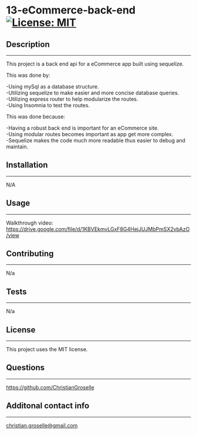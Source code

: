 # 13-eCommerce-back-end [![License: MIT](https://img.shields.io/badge/License-MIT-yellow.svg)](https://opensource.org/licenses/MIT)

## Description

---

This project is a back end api for a eCommerce app built using sequelize.

This was done by:

-Using mySql as a database structure.\
-Utilizing sequelize to make easier and more concise database queries.\
-Utilizing express router to help modularize the routes.\
-Using Insomnia to test the routes.

This was done because:

-Having a robust back end is important for an eCommerce site.\
-Using modular routes becomes important as app get more complex.\
-Sequelize makes the code much more readable thus easier to debug and maintain.

## Installation

---

N/A

## Usage

---

Walkthrough video: https://drive.google.com/file/d/1KBVEkmvLGxF8G4HejJUJMbPmSX2vbAzO/view

## Contributing

---

N/a

## Tests

---

N/a

## License

---

This project uses the MIT license.

## Questions

---

https://github.com/ChristianGroselle

## Additonal contact info

---

christian.groselle@gmail.com
